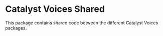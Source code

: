 # Catalyst Voices Shared

This package contains shared code between the different Catalyst Voices packages.